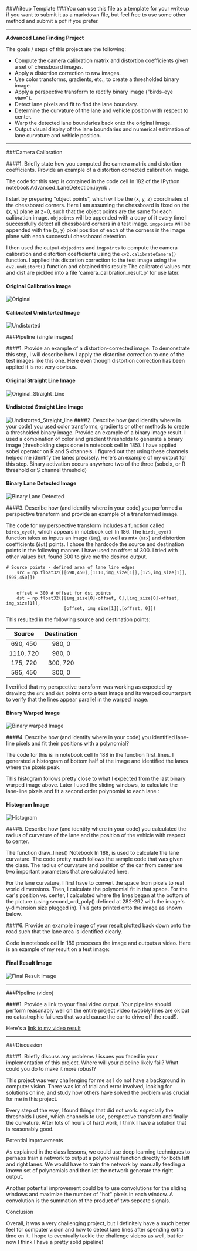 ##Writeup Template
###You can use this file as a template for your writeup if you want to submit it as a markdown file, but feel free to use some other method and submit a pdf if you prefer.

---

**Advanced Lane Finding Project**

The goals / steps of this project are the following:

* Compute the camera calibration matrix and distortion coefficients given a set of chessboard images.
* Apply a distortion correction to raw images.
* Use color transforms, gradients, etc., to create a thresholded binary image.
* Apply a perspective transform to rectify binary image ("birds-eye view").
* Detect lane pixels and fit to find the lane boundary.
* Determine the curvature of the lane and vehicle position with respect to center.
* Warp the detected lane boundaries back onto the original image.
* Output visual display of the lane boundaries and numerical estimation of lane curvature and vehicle position.

[//]: # (Image References)

[image1]: ./camera_calibration_original_Image.png "Original"
[image2]: ./camera_calibration_undistorted_Image.png "undistorted"
[image3]: ./Original_Image.png "Original Straight Line Image"
[image4]: ./Undistorted_Image.png "Undistorted_Image"
[image5]: ./combined_binary.png "Binary lane detected image"
[image6]: ./output_binary_warped_Image.png "binary warped image"
[image7]: ./histogram.png "Histogram image"
[image8]: ./final_result.PNG "Final Result image"
[video1]: ./video_output.mp4 "Video"

---

###Camera Calibration

####1. Briefly state how you computed the camera matrix and distortion coefficients. Provide an example of a distortion corrected calibration image.

The code for this step is contained in the code cell In 182 of the IPython notebook Advanced_LaneDetection.ipynb .  

I start by preparing "object points", which will be the (x, y, z) coordinates of the chessboard corners. Here I am assuming the chessboard is fixed on the (x, y) plane at z=0, such that the object points are the same for each calibration image.  `objpoints` will be appended with a copy of it every time I successfully detect all chessboard corners in a test image.  `imgpoints` will be appended with the (x, y) pixel position of each of the corners in the image plane with each successful chessboard detection.  

I then used the output `objpoints` and `imgpoints` to compute the camera calibration and distortion coefficients using the `cv2.calibrateCamera()` function.  I applied this distortion correction to the test image using the `cv2.undistort()` function and obtained this result: 
The calibrated values mtx and dist are pickled into a file 'camera_calibration_result.p' for use later.
#### Original Calibration Image
![Original][image1] 
#### Calibrated Undistorted Image
![Undistorted][image2]

###Pipeline (single images)

####1. Provide an example of a distortion-corrected image.
To demonstrate this step, I will describe how I apply the distortion correction to one of the test images like this one. Here even though distortion correction has been applied it is not very obvious. 
#### Original Straight Line Image
![Original_Straight_Line][image3] 
#### Undistoted Straight Line Image
![Undistorted_Straight_line][image4]
####2. Describe how (and identify where in your code) you used color transforms, gradients or other methods to create a thresholded binary image.  Provide an example of a binary image result.
I used a combination of color and gradient thresholds to generate a binary image (thresholding steps done in notebook cell In 185). I have applied sobel operator on R and S channels. I figured out that using these channels helped me identify the lanes precisely.  Here's an example of my output for this step. Binary activation occurs anywhere two of the three (sobelx, or R threshold or S channel threshold)
#### Binary Lane Detected Image
![Binary Lane Detected][image5]

####3. Describe how (and identify where in your code) you performed a perspective transform and provide an example of a transformed image.

The code for my perspective transform includes a function called `birds_eye()`, which appears in notebook cell In 186.  The `birds_eye()` function takes as inputs an image (`img`), as well as mtx (`mtx`) and distortion coefficients (`dst`) points.  I chose the hardcode the source and destination points in the following manner. I have used an offset of 300. I tried with other values but, found 300 to give me the desired output.

```
# Source points - defined area of lane line edges
    src = np.float32([[690,450],[1110,img_size[1]],[175,img_size[1]],[595,450]])

    
    offset = 300 # offset for dst points
    dst = np.float32([[img_size[0]-offset, 0],[img_size[0]-offset, img_size[1]],
                      [offset, img_size[1]],[offset, 0]])

```
This resulted in the following source and destination points:

| Source        | Destination   | 
|:-------------:|:-------------:| 
| 690, 450      | 980, 0        | 
| 1110, 720      | 980, 0      |
| 175, 720     | 300, 720      |
| 595, 450      | 300, 0        |

I verified that my perspective transform was working as expected by drawing the `src` and `dst` points onto a test image and its warped counterpart to verify that the lines appear parallel in the warped image.
#### Binary Warped Image
![Binary warped Image][image6]

####4. Describe how (and identify where in your code) you identified lane-line pixels and fit their positions with a polynomial?

The code for this is in notebook cell In 188 in the function first_lines. I generated a historgram of bottom half of the image and identified the lanes where the pixels peak.

This histogram follows pretty close to what I expected from the last binary warped image above. Later I used the sliding windows, to calculate the lane-line pixels and fit a second order polynomial to each lane :
#### Histogram Image
![Histogram][image7]

####5. Describe how (and identify where in your code) you calculated the radius of curvature of the lane and the position of the vehicle with respect to center.

The function draw_lines() Notebook In 188, is used to calculate the lane curvature. The code pretty much follows the sample code that was given the class. The radius of curvature and position of the car from center are two important parameters that are calculated here.

For the lane curvature, I first have to convert the space from pixels to real world dimensions. Then, I calculate the polynomial fit in that space. 
For the car's position vs. center, I calculated where the lines began at the bottom of the picture (using second_ord_poly() defined at 282-292 with the image's y-dimension size plugged in). This gets printed onto the image as shown below.

####6. Provide an example image of your result plotted back down onto the road such that the lane area is identified clearly.

Code in notebook cell In 189 processes the image and outputs a video.  Here is an example of my result on a test image:
#### Final Result Image
![Final Result Image][image8]

---

###Pipeline (video)

####1. Provide a link to your final video output.  Your pipeline should perform reasonably well on the entire project video (wobbly lines are ok but no catastrophic failures that would cause the car to drive off the road!).

Here's a [link to my video result](./video_output.mp4)

---

###Discussion

####1. Briefly discuss any problems / issues you faced in your implementation of this project.  Where will your pipeline likely fail?  What could you do to make it more robust?

This project was very challenging for me as I do not have a background in computer vision. There was lot of trial and error involved, looking for solutions online, and study how others have solved the problem was crucial for me in this project.

Every step of the way, I found things that did not work. especially the thresholds I used, which channels to use, perspective transform and finally the curvature. After lots of hours of hard work, I think I have a solution that is reasonably good.

 
Potential improvements

As explained in the class lessons, we could use deep learning techniques to perhaps train a network to output a polynomial function directly for both left and right lanes. 
We would have to train the network by manually feeding a known set of polynomials and then let the network generate the right output.

Another potential improvement could be to use convolutions for the sliding windows and maximize the number of "hot" pixels in each window. A convolution is the summation of the product of two sepeate signals.

Conclusion

Overall, it was a very challenging project, but I definitely have a much better feel for computer vision and how to detect lane lines after spending extra time on it. I hope to eventually tackle the challenge videos as well, but for now I think I have a pretty solid pipeline!  

